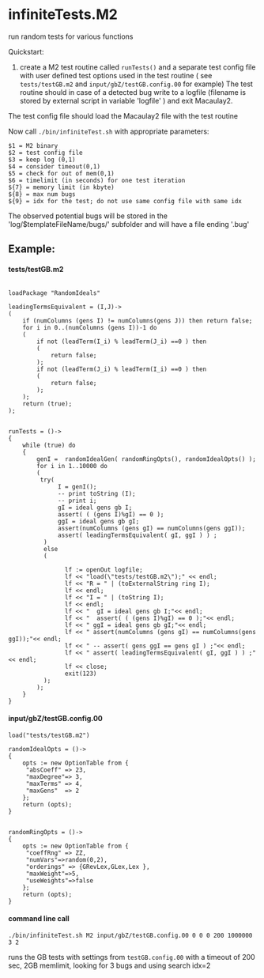 infiniteTests.M2
===============

run random tests for various functions


Quickstart:

1. create a M2 test routine called `runTests()` and a separate test config file with user defined test options used in the test routine 
( see `tests/testGB.m2` and `input/gbZ/testGB.config.00` for example)
The test routine should in case of a detected bug write to a logfile (filename is stored by external script in variable 'logfile' )
and exit Macaulay2.

The test config file should load the Macaulay2 file with the test routine

Now call `./bin/infiniteTest.sh`  with appropriate parameters:
```
$1 = M2 binary
$2 = test config file
$3 = keep log (0,1)
$4 = consider timeout(0,1)
$5 = check for out of mem(0,1)
$6 = timelimit (in seconds) for one test iteration
${7} = memory limit (in kbyte)
${8} = max num bugs
${9} = idx for the test; do not use same config file with same idx
```

The observed potential bugs will be stored in the 'log/$templateFileName/bugs/' subfolder and will have a file ending '.bug'

Example:
----------------------

#### tests/testGB.m2
```

loadPackage "RandomIdeals"

leadingTermsEquivalent = (I,J)->
(
    if (numColumns (gens I) != numColumns(gens J)) then return false;   
    for i in 0..(numColumns (gens I))-1 do
    (
        if not (leadTerm(I_i) % leadTerm(J_i) ==0 ) then
        (
            return false;
        );
        if not (leadTerm(J_i) % leadTerm(I_i) ==0 ) then
        (
            return false;
        );
    );   
    return (true);
);


runTests = ()->
{
    while (true) do
    {
        genI =  randomIdealGen( randomRingOpts(), randomIdealOpts() );
        for i in 1..10000 do
        (
         try(
              I = genI();
              -- print toString (I);
              -- print i;
              gI = ideal gens gb I;
              assert( ( (gens I)%gI) == 0 );
              ggI = ideal gens gb gI;
              assert(numColumns (gens gI) == numColumns(gens ggI));
              assert( leadingTermsEquivalent( gI, ggI ) ) ;
          )
          else 
          (
                
                lf := openOut logfile;
                lf << "load(\"tests/testGB.m2\");" << endl;
                lf << "R = " | (toExternalString ring I);
                lf << endl;
                lf << "I = " | (toString I);
                lf << endl;
                lf << "  gI = ideal gens gb I;"<< endl;
                lf << "  assert( ( (gens I)%gI) == 0 );"<< endl;
                lf << " ggI = ideal gens gb gI;"<< endl;
                lf << " assert(numColumns (gens gI) == numColumns(gens ggI));"<< endl;
                lf << " -- assert( gens ggI == gens gI ) ;"<< endl;
                lf << " assert( leadingTermsEquivalent( gI, ggI ) ) ;"<< endl;
                lf << close;
                exit(123)
          );
        );
    }
}
```

####  input/gbZ/testGB.config.00
```
load("tests/testGB.m2")

randomIdealOpts = ()->
{
    opts := new OptionTable from {
     "absCoeff" => 23,
     "maxDegree"=> 3,
     "maxTerms" => 4,  
     "maxGens"  => 2
    };
    return (opts);
}


randomRingOpts = ()->
{
    opts := new OptionTable from {
     "coeffRng" => ZZ,
     "numVars"=>random(0,2),
     "orderings" => {GRevLex,GLex,Lex },
     "maxWeight"=>5,
     "useWeights"=>false
    };
    return (opts);
}
```
####  command line call 

`./bin/infiniteTest.sh M2 input/gbZ/testGB.config.00 0 0 0 200 1000000 3 2`

runs the GB tests with settings from `testGB.config.00` with a timeout of 200 sec, 2GB memlimit, looking for 3 bugs and using search idx=2



